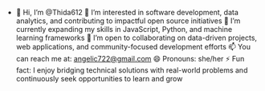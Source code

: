 - 👋 Hi, I’m @Thida612
👀 I’m interested in software development, data analytics, and contributing to impactful open source initiatives
🌱 I’m currently expanding my skills in JavaScript, Python, and machine learning frameworks
💞️ I’m open to collaborating on data-driven projects, web applications, and community-focused development efforts
📫 You can reach me at: angelic722@gmail.com
😄 Pronouns: she/her
⚡ Fun fact: I enjoy bridging technical solutions with real-world problems and continuously seek opportunities to learn and grow



<!---
Thida612/Thida612 is a ✨ special ✨ repository because its `README.md` (this file) appears on your GitHub profile.
You can click the Preview link to take a look at your changes.
--->

